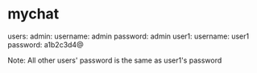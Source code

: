 # mychat

users:
  admin:
    username: admin
    password: admin
  user1:
    username: user1
    password: a1b2c3d4@
    
    
    
Note: All other users' password is the same as user1's password
